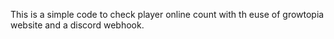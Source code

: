 This is a simple code to check player online count with th euse of growtopia website and a discord webhook.
